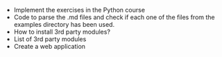 
* Implement the exercises in the Python course
* Code to parse the .md files and check if each one of the files from the examples directory has been used.
* How to install 3rd party modules?
* List of 3rd party modules
* Create a web application